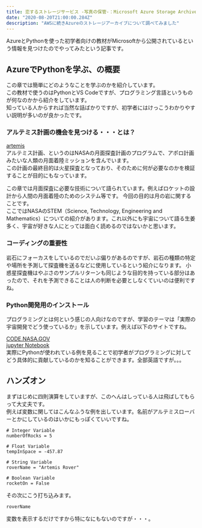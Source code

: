 ```yaml
---
title: 恋するストレージサービス -写真の保管-：Microsoft Azure Storage Archive編
date: "2020-08-20T21:00:00.284Z"
description: "AWSに続きAzureのストレージアーカイブについて調べてみました"
---
```


AzureとPythonを使った初学者向けの教材がMicrosoftから公開されているという情報を見つけたのでやってみたという記事です。  
  
## AzureでPythonを学ぶ、の概要  
この章では簡単にどのようなことを学ぶのかを紹介しています。  
この教材で使うのはPythonとVS Codeですが、プログラミング言語というものが何なのかから紹介をしています。  
知っている人からすれば当然な話ばかりですが、初学者にはけっこうわかりやすい説明が多いのが良かったです。

### アルテミス計画の機会を見つける・・・とは？  
[artemis](https://www.nasa.gov/specials/artemis/)  
アルテミス計画、というのはNASAの月面探査計画のプログラムで、アポロ計画みたいな人類の月面着陸ミッションを含んでいます。  
この計画の最終目的は火星探査となっており、そのために何が必要なのかを検証することが目的にもなっています。  

この章では月面探査に必要な技術について語られています。例えばロケットの設計から人間の月面着陸のためのシステム等です。  今回の目的は月の岩に関することです。  
ここではNASAのSTEM（Science, Technology, Engineering and Mathematics）についての紹介があります。これ以外にも宇宙について語る生姜多く、宇宙が好きな人にとっては面白く読めるのではないかと思います。

### コーディングの重要性  
岩石にフォーカスをしているのでだいぶ偏りがあるのですが、岩石の種類の特定や場所を予測して探査機を送るなどに使用しているという紹介になります。 
小惑星探査機はやぶさのサンプルリターンも同じような目的を持っている部分はあったので、それを予測できることは人の判断を必要としなくていいのは便利ですね。

### Python開発用のインストール
プログラミングとは何という感じの人向けなのですが、学習のテーマは「実際の宇宙開発でどう使っているか」を示しています。例えば以下のサイトですね。  
  
[CODE.NASA.GOV](https://code.nasa.gov/)  
[jupyter Notebook](https://jupyter.org/)  
実際にPythonが使われている例を見ることで初学者がプログラミングに対してどう具体的に貢献しているのかを知ることができます。全部英語ですが。。。


## ハンズオン
まずはじめに四則演算をしていますが、このへんはしっている人は飛ばしてもらって大丈夫です。  
例えば変数に関してはこんなふうな例を出しています。名前がアルテミスローバーとかにしているのはいかにもっぽくていいですね。
```
# Integer Variable
numberOfRocks = 5

# Float Variable
tempInSpace = -457.87

# String Variable
roverName = "Artemis Rover"

# Boolean Variable
rocketOn = False
```
その次にこう打ち込みます。
```
roverName
```
変数を表示するだけですから特になにもないのですが・・・。  
  
